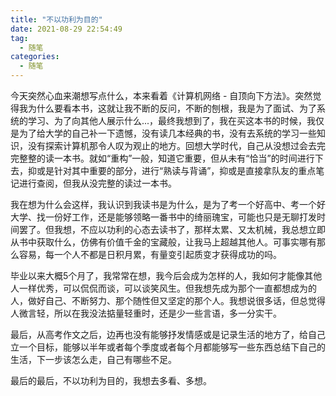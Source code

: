 ```yaml
---
title: "不以功利为目的"
date: 2021-08-29 22:54:49
tag:
  - 随笔
categories:
  - 随笔
---
```

今天突然心血来潮想写点什么，本来看着《计算机网络 - 自顶向下方法》。突然觉得我为什么要看本书，这就让我不断的反问，不断的刨根，我是为了面试、为了系统的学习、为了向其他人展示什么...，最终我想到了，我在买这本书的时候，我仅是为了给大学的自己补一下遗憾，没有读几本经典的书，没有去系统的学习一些知识，没有探索计算机那令人叹为观止的地方。回想大学时代，自己从没想过会去完完整整的读一本书。就如“重构”一般，知道它重要，但从未有“恰当”的时间进行下去，抑或是针对其中重要的部分，进行“熟读与背诵”，抑或是直接拿队友的重点笔记进行查阅，但我从没完整的读过一本书。

<!-- more -->

我在想为什么会这样，我认识到我读书是为什么，是为了考一个好高中、考一个好大学、找一份好工作，还是能够领略一番书中的绮丽瑰宝，可能也只是无聊打发时间罢了。但我想，不应以功利的心态去读书了，那样太累、又太机械，我总想立即从书中获取什么，仿佛有价值千金的宝藏般，让我马上超越其他人。可事实哪有那么容易，每一个人不都是日积月累，有量变引起质变才获得成功的吗。

毕业以来大概5个月了，我常常在想，我今后会成为怎样的人，我如何才能像其他人一样优秀，可以侃侃而谈，可以谈笑风生。但我想先成为那个一直都想成为的人，做好自己、不断努力、那个随性但又坚定的那个人。我想说很多话，但总觉得人微言轻，所以在我没法掂量轻重时，还是少一些言语，多一分实干。

最后，从高考作文之后，边再也没有能够抒发情感或是记录生活的地方了，给自己立一个目标，能够以半年或者每个季度或者每个月都能够写一些东西总结下自己的生活，下一步该怎么走，自己有哪些不足。

最后的最后，不以功利为目的，我想去多看、多想。

